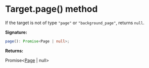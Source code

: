 # Target.page() method

If the target is not of type `"page"` or `"background_page"`, returns `null`.

**Signature:**

```typescript
page(): Promise<Page | null>;
```

**Returns:**

Promise&lt;[Page](./puppeteer.page.md) \| null&gt;
